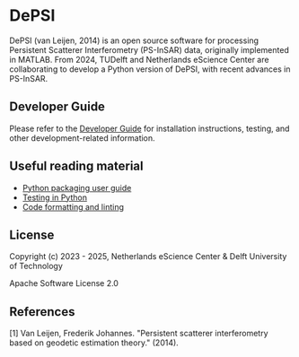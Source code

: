 
# DePSI

DePSI (van Leijen, 2014) is an open source software for processing Persistent Scatterer Interferometry (PS-InSAR) data, originally implemented in MATLAB. From 2024, TUDelft and Netherlands eScience Center are collaborating to develop a Python version of DePSI, with recent advances in PS-InSAR. 


## Developer Guide

Please refer to the [Developer Guide](docs/dev_guide.md) for installation instructions, testing, and other development-related information.


## Useful reading material

- [Python packaging user guide](https://packaging.python.org/)
- [Testing in Python](https://docs.kedro.org/en/stable/development/automated_testing.html)
- [Code formatting and linting](https://docs.kedro.org/en/stable/development/linting.html)

## License

Copyright (c) 2023 - 2025, Netherlands eScience Center & Delft University of Technology

Apache Software License 2.0

## References

[1] Van Leijen, Frederik Johannes. "Persistent scatterer interferometry based on geodetic estimation theory." (2014).